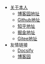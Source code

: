 <!-- _navbar.md -->

* [关于本人](https://mp.weixin.qq.com/s/dCyKG6n6l5ICTl24dKNqbw) 
  * [博客园地址](https://www.cnblogs.com/Can-daydayup/)
  * [Github地址](https://github.com/YSGStudyHards)
  * [知乎地址](https://www.zhihu.com/people/ysgdaydayup)
  * [掘金地址](https://juejin.cn/user/2770425031690333/posts)
  * [Gitee地址](https://gitee.com/ysgdaydayup)
* 友情链接
  * [Docsify](https://docsify.js.org/#/)
  * [博客园](https://www.cnblogs.com/)